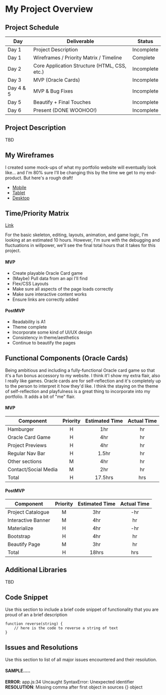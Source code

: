 # My Project Overview

## Project Schedule

|  Day | Deliverable | Status
|---|---| ---|
|Day 1| Project Description | Incomplete
|Day 1| Wireframes / Priority Matrix / Timeline | Complete
|Day 2| Core Application Structure (HTML, CSS, etc.) | Incomplete
|Day 3| MVP (Oracle Cards)| Incomplete
|Day 4 & 5| MVP & Bug Fixes| Incomplete
|Day 5| Beautify + Final Touches | Incomplete
|Day 6| Present (DONE WOOHOO!) | Incomplete


## Project Description

TBD

## My Wireframes
I created some mock-ups of what my portfolio website will eventually look like... and I'm 80% sure I'll be changing this by the time we get to my end-product. But here's a rough draft! 

- [Mobile](https://imgur.com/YSZnNxd)
- [Tablet](https://imgur.com/v9KmAmT)
- [Desktop](https://imgur.com/q1TRXPa)

## Time/Priority Matrix 

[Link](https://imgur.com/OdLibY3)

For the basic skeleton, editing, layouts, animation, and game logic, I'm looking at an estimated 10 hours. However, I'm sure with the debugging and fluctuations in willpower, we'll see the final total hours that it takes for this project. 

#### MVP

- Create playable Oracle Card game 
- (Maybe) Pull data from an api I'll find
- Flex/CSS Layouts
- Make sure all aspects of the page loads correctly
- Make sure interactive content works
- Ensure links are correctly added

#### PostMVP 

- Readability is A1
- Theme complete
- Incorporate some kind of UI/UX design
- Consistency in theme/aesthetics
- Continue to beautify the pages

## Functional Components (Oracle Cards)

Being ambitious and including a fully-functional Oracle card game so that it's a fun bonus accessory to my website. I think it'l show my extra flair, also I really like games. Oracle cards are for self-reflection and it's completely up to the person to interpret it how they'd like. I think the staying on the theme of self-reflection and playfulness is a great thing to incorporate into my portfolio. It adds a bit of "me" flair.

#### MVP
| Component | Priority | Estimated Time | Actual Time |
| --- | :---: |  :---: | :---: | 
| Hamburger | H | 1hr | hr |
| Oracle Card Game | H | 4hr | hr | hr |
| Project Previews | H | 4hr | hr |
| Regular Nav Bar | H | 1.5hr | hr |  
| Other sections | M | 4hr | hr|
| Contact/Social Media | M | 2hr |  hr |
| Total | H | 17.5hrs| hrs |

#### PostMVP
| Component | Priority | Estimated Time | Actual Time |
| --- | :---: |  :---: | :---: | 
| Project Catalogue | M | 3hr | -hr | hr |
| Interactive Banner | M | 4hr | hr |
| Materialize | H | 4hr | -hr | hr |
| Bootstrap | H | 4hr | hr |
| Beautify Page | M | 3hr | hr |
| Total | H | 18hrs| hrs |

## Additional Libraries
 TBD

## Code Snippet

Use this section to include a brief code snippet of functionality that you are proud of an a brief description  

```
function reverse(string) {
	// here is the code to reverse a string of text
}
```

## Issues and Resolutions
 Use this section to list of all major issues encountered and their resolution.

#### SAMPLE.....
**ERROR**: app.js:34 Uncaught SyntaxError: Unexpected identifier                                
**RESOLUTION**: Missing comma after first object in sources {} object
